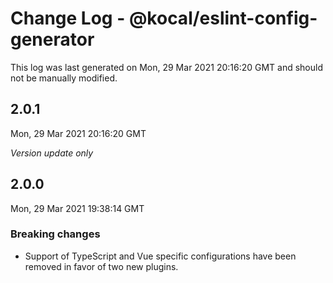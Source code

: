 # Change Log - @kocal/eslint-config-generator

This log was last generated on Mon, 29 Mar 2021 20:16:20 GMT and should not be manually modified.

## 2.0.1
Mon, 29 Mar 2021 20:16:20 GMT

_Version update only_

## 2.0.0
Mon, 29 Mar 2021 19:38:14 GMT

### Breaking changes

- Support of TypeScript and Vue specific configurations have been removed in favor of two new plugins.


